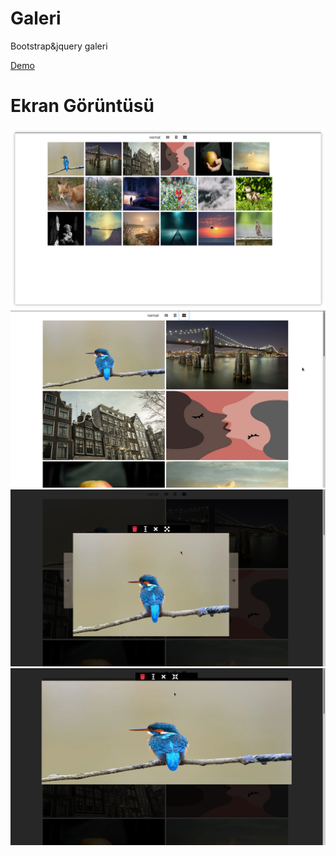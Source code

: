 # Galeri
<p> 
  Bootstrap&jquery galeri
</p>

<a href="https://demo.ahmetbarut.net/galeri">Demo</a>


# Ekran Görüntüsü 

![Ekran görüntüsü 1](/images/screenshot_1.png)
![Ekran görüntüsü 2](/images/screenshot_2.png)
![Ekran görüntüsü 3](/images/screenshot_3.png)
![Ekran görüntüsü 4](/images/screenshot_4.png)
